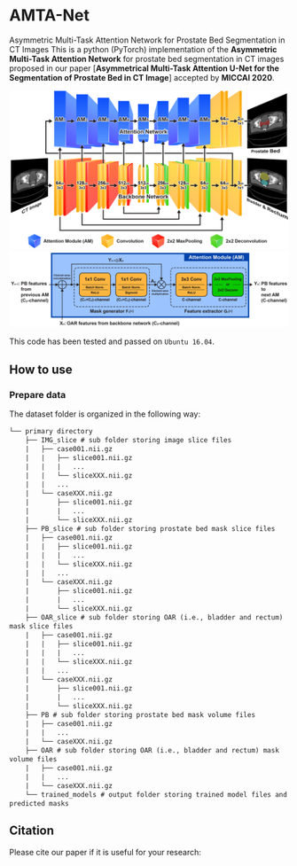 # AMTA-Net
Asymmetric Multi-Task Attention Network for Prostate Bed Segmentation in CT Images
This is a python (PyTorch) implementation of the **Asymmetric Multi-Task Attention Network** for prostate bed segmentation in CT images proposed in our paper [**Asymmetrical Multi-Task Attention U-Net for the Segmentation of Prostate Bed in CT Image**] accepted by **MICCAI 2020**.

<img src="./fig1.png"/>
<img src="./fig2.png"/>

This code has been tested and passed on `Ubuntu 16.04`.

## How to use
### Prepare data
The dataset folder is organized in the following way:

```
└── primary directory
    ├── IMG_slice # sub folder storing image slice files
    |   ├── case001.nii.gz
    |   |   ├── slice001.nii.gz
    |   |   |   ...
    |   |   └── sliceXXX.nii.gz
    |   |   ...
    |   └── caseXXX.nii.gz
    |       ├── slice001.nii.gz
    |       |   ...
    |       └── sliceXXX.nii.gz
    ├── PB_slice # sub folder storing prostate bed mask slice files
    |   ├── case001.nii.gz
    |   |   ├── slice001.nii.gz
    |   |   |   ...
    |   |   └── sliceXXX.nii.gz
    |   |   ...
    |   └── caseXXX.nii.gz
    |       ├── slice001.nii.gz
    |       |   ...
    |       └── sliceXXX.nii.gz
    ├── OAR_slice # sub folder storing OAR (i.e., bladder and rectum) mask slice files
    |   ├── case001.nii.gz
    |   |   ├── slice001.nii.gz
    |   |   |   ...
    |   |   └── sliceXXX.nii.gz
    |   |   ...
    |   └── caseXXX.nii.gz
    |       ├── slice001.nii.gz
    |       |   ...
    |       └── sliceXXX.nii.gz
    ├── PB # sub folder storing prostate bed mask volume files
    |   ├── case001.nii.gz
    |   |   ...
    |   └── caseXXX.nii.gz
    ├── OAR # sub folder storing OAR (i.e., bladder and rectum) mask volume files
    |   ├── case001.nii.gz
    |   |   ...
    |   └── caseXXX.nii.gz
    └── trained_models # output folder storing trained model files and predicted masks
```

## Citation

Please cite our paper if it is useful for your research: